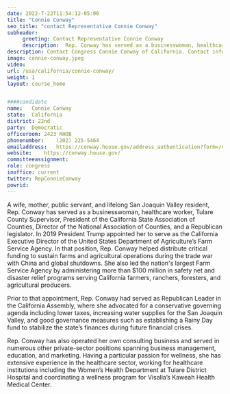 ```yaml
---
date: 2022-7-22T11:54:12-05:00
title: "Connie Conway"
seo_title: "contact Representative Connie Conway"
subheader:
     greeting: Contact Representative Connie Conway 
     description:  Rep. Conway has served as a businesswoman, healthcare worker, Tulare County Supervisor, President of the California State Association of Counties, Director of the National Association of Counties, and a Republican legislator.
description: Contact Congress Connie Conway of California. Contact information for Connie Conway includes email address, phone number, and mailing address.
image: connie-conway.jpeg
video: 
url: /usa/california/connie-conway/
weight: 1
layout: course_home


####candidate
name:	Connie Conway
state:	California
district: 22nd
party:	Democratic
officeroom:	2423 RHOB
phonenumber:	(202) 225-5464
emailaddress:	https://conway.house.gov/address_authentication?form=/contact
website:	https://conway.house.gov/
committeeassignment: 
role: congress
inoffice: current
twitter: RepConnieConway
powrid: 
---
```

A wife, mother, public servant, and lifelong San Joaquin Valley resident, Rep. Conway has served as a businesswoman, healthcare worker, Tulare County Supervisor, President of the California State Association of Counties, Director of the National Association of Counties, and a Republican legislator. In 2019 President Trump appointed her to serve as the California Executive Director of the United States Department of Agriculture’s Farm Service Agency. In that position, Rep. Conway helped distribute critical funding to sustain farms and agricultural operations during the trade war with China and global shutdowns. She also led the nation's largest Farm Service Agency by administering more than $100 million in safety net and disaster relief programs serving California farmers, ranchers, foresters, and agricultural producers. 

Prior to that appointment, Rep. Conway had served as Republican Leader in the California Assembly, where she advocated for a conservative governing agenda including lower taxes, increasing water supplies for the San Joaquin Valley, and good governance measures such as establishing a Rainy Day fund to stabilize the state’s finances during future financial crises.   

Rep. Conway has also operated her own consulting business and served in numerous other private-sector positions spanning business management, education, and marketing. Having a particular passion for wellness, she has extensive experience in the healthcare sector, working for healthcare institutions including the Women’s Health Department at Tulare District Hospital and coordinating a wellness program for Visalia’s Kaweah Health Medical Center.